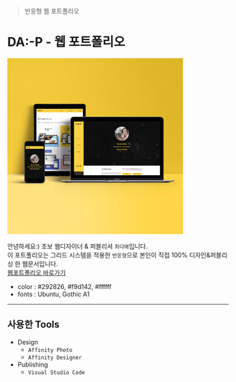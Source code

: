 > 반응형 웹 포트폴리오
# DA:-P  - 웹 포트폴리오

![반응형 미리보기](./img/port_daaep.png)   

안녕하세요:)
초보 웹디자이너 & 퍼블리셔 `최다애`입니다.   
이 포트폴리오는 그리드 시스템을 적용한 `반응형`으로 본인이 직접 100% 디자인&퍼블리싱 한 웹문서입니다.   
[웹포트폴리오 바로가기](https://daaechoi18.github.io/daae_p/)

- color : #292826, #f9d142, #ffffff
- fonts : Ubuntu, Gothic A1

---

## 사용한 Tools

- Design
  - `Affinity Photo`
  - `Affinity Designer`
- Publishing
  - `Visual Studio Code `  

